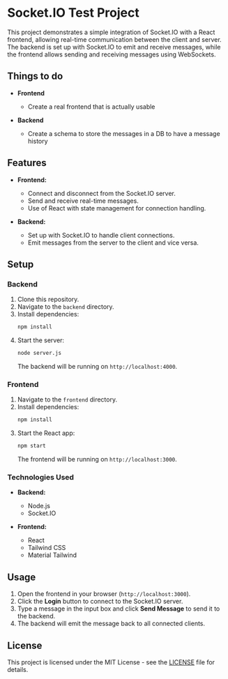 
# Socket.IO Test Project

This project demonstrates a simple integration of Socket.IO with a React frontend, allowing real-time communication between the client and server. The backend is set up with Socket.IO to emit and receive messages, while the frontend allows sending and receiving messages using WebSockets.

## Things to do
- **Frontend**
  - Create a real frontend that is actually usable

- **Backend**
    - Create a schema to store the messages in a DB to have a message history

## Features

- **Frontend:**
    - Connect and disconnect from the Socket.IO server.
    - Send and receive real-time messages.
    - Use of React with state management for connection handling.

- **Backend:**
    - Set up with Socket.IO to handle client connections.
    - Emit messages from the server to the client and vice versa.

## Setup

### Backend

1. Clone this repository.
2. Navigate to the `backend` directory.
3. Install dependencies:
   ```bash
   npm install
   ```
4. Start the server:
   ```bash
   node server.js
   ```
   The backend will be running on `http://localhost:4000`.

### Frontend

1. Navigate to the `frontend` directory.
2. Install dependencies:
   ```bash
   npm install
   ```
3. Start the React app:
   ```bash
   npm start
   ```
   The frontend will be running on `http://localhost:3000`.

### Technologies Used

- **Backend:**
    - Node.js
    - Socket.IO

- **Frontend:**
    - React
    - Tailwind CSS
    - Material Tailwind

## Usage

1. Open the frontend in your browser (`http://localhost:3000`).
2. Click the **Login** button to connect to the Socket.IO server.
3. Type a message in the input box and click **Send Message** to send it to the backend.
4. The backend will emit the message back to all connected clients.

## License

This project is licensed under the MIT License - see the [LICENSE](LICENSE) file for details.
